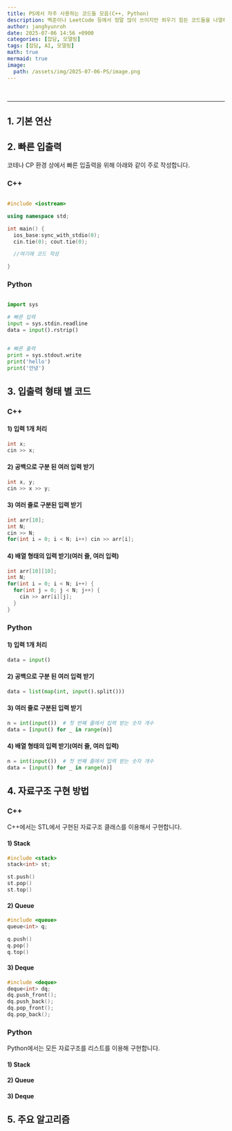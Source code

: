 ```yaml
---
title: PS에서 자주 사용하는 코드들 모음(C++, Python)
description: 백준이나 LeetCode 등에서 정말 많이 쓰이지만 외우기 힘든 코드들을 나열해보았습니다. 
author: janghyunroh
date: 2025-07-06 14:56 +0900
categories: [잡담, 모델링]
tags: [잡담, AI, 모델링]
math: true
mermaid: true
image: 
  path: /assets/img/2025-07-06-PS/image.png
---
```


 &nbsp;

---

## 1. 기본 연산





## 2. 빠른 입출력

코테나 CP 환경 상에서 빠른 입출력을 위해 아래와 같이 주로 작성합니다. 

### C++
```c++

#include <iostream>

using namespace std;

int main() {
  ios_base:sync_with_stdio(0);
  cin.tie(0); cout.tie(0);

  //여기에 코드 작성

}
```

### Python
```python

import sys

# 빠른 입력
input = sys.stdin.readline
data = input().rstrip()


# 빠른 출력
print = sys.stdout.write
print('hello')
print('안녕')
```

## 3. 입출력 형태 별 코드

### C++

#### 1) 입력 1개 처리
```c++
int x;
cin >> x;
```

#### 2) 공백으로 구분 된 여러 입력 받기
```c++
int x, y;
cin >> x >> y;
```

#### 3) 여러 줄로 구분된 입력 받기
```c++
int arr[10];
int N;
cin >> N;
for(int i = 0; i < N; i++) cin >> arr[i];
```

#### 4) 배열 형태의 입력 받기(여러 줄, 여러 입력)
```c++
int arr[10][10];
int N;
for(int i = 0; i < N; i++) {
  for(int j = 0; j < N; j++) {
    cin >> arr[i][j];
  }
}
```

### Python

#### 1) 입력 1개 처리
```python
data = input()
```

#### 2) 공백으로 구분 된 여러 입력 받기
```python
data = list(map(int, input().split()))
```

#### 3) 여러 줄로 구분된 입력 받기
```python
n = int(input())  # 첫 번째 줄에서 입력 받는 숫자 개수
data = [input() for _ in range(n)]
```

#### 4) 배열 형태의 입력 받기(여러 줄, 여러 입력)
```python
n = int(input())  # 첫 번째 줄에서 입력 받는 숫자 개수
data = [input() for _ in range(n)]
```

## 4. 자료구조 구현 방법

### C++

C++에서는 STL에서 구현된 자료구조 클래스를 이용해서 구현합니다. 

#### 1) Stack
```c++
#include <stack>
stack<int> st;

st.push()
st.pop()
st.top()

```

#### 2) Queue
```c++
#include <queue>
queue<int> q;

q.push()
q.pop()
q.top()
```

#### 3) Deque
```c++
#include <deque>
deque<int> dq;
dq.push_front();
dq.push_back();
dq.pop_front();
dq.pop_back();

```


### Python

Python에서는 모든 자료구조를 리스트를 이용해 구현합니다. 

#### 1) Stack

#### 2) Queue

#### 3) Deque

## 5. 주요 알고리즘

## 
